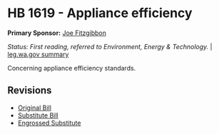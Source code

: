 # HB 1619 - Appliance efficiency
**Primary Sponsor:** [Joe Fitzgibbon](/person/leg/joe.fitzgibbon.md)

*Status: First reading, referred to Environment, Energy & Technology.* | [leg.wa.gov summary](https://app.leg.wa.gov/billsummary?BillNumber=1619&Year=2021)

Concerning appliance efficiency standards.

## Revisions
* [Original Bill](1/)
* [Substitute Bill](S/)
* [Engrossed Substitute](S.E/)